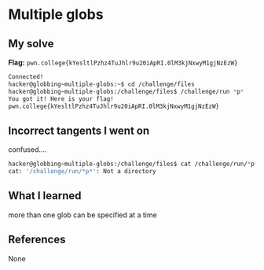 # Multiple globs

## My solve
**Flag:** `pwn.college{kYesltlPzhz4TuJhlr9u20iApRI.0lM3kjNxwyM1gjNzEzW}`

```bash
Connected!
hacker@globbing~multiple-globs:~$ cd /challenge/files
hacker@globbing~multiple-globs:/challenge/files$ /challenge/run *p*
You got it! Here is your flag!
pwn.college{kYesltlPzhz4TuJhlr9u20iApRI.0lM3kjNxwyM1gjNzEzW}
```

## Incorrect tangents I went on
confused....
```bash
hacker@globbing~multiple-globs:/challenge/files$ cat /challenge/run/*p*
cat: '/challenge/run/*p*': Not a directory
```

## What I learned
more than one glob can be specified at a time

## References 
None  
